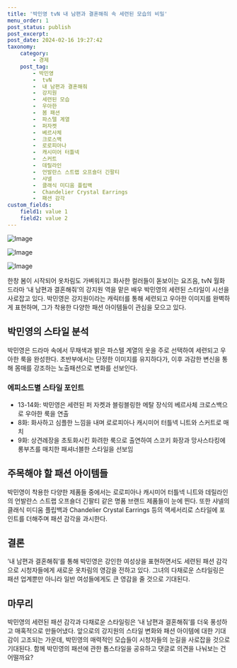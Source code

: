 ```yaml
---
title: '박민영 tvN 내 남편과 결혼해줘 속 세련된 모습의 비밀'
menu_order: 1
post_status: publish
post_excerpt: 
post_date: 2024-02-16 19:27:42
taxonomy:
    category:
        - 경제
    post_tag:
        - 박민영
        -  tvN
        -  내 남편과 결혼해줘
        -  강지원
        -  세련된 모습
        -  우아한
        -  봄 패션
        -  파스텔 계열
        -  퍼자켓
        -  베르사체
        -  크로스백
        -  로로피아나
        -  캐시미어 터틀넥
        -  스커트
        -  데릴라인
        -  언발란스 스트랩 오프숄더 긴팔티
        -  샤넬
        -  클래식 미디움 플립백
        -  Chandelier Crystal Earrings
        -  패션 감각
custom_fields:
    field1: value 1
    field2: value 2
---
```


![Image](https://imgnews.pstatic.net/image/018/2024/02/16/0005674639_001_20240216080109680.jpg?type=w647)

![Image](https://imgnews.pstatic.net/image/018/2024/02/16/0005674639_002_20240216080109690.jpg?type=w647)

![Image](https://imgnews.pstatic.net/image/018/2024/02/16/0005674639_003_20240216080109698.jpg?type=w647)

한창 봄이 시작되어 옷차림도 가벼워지고 화사한 컬러들이 돋보이는 요즈음, tvN 월화드라마 ‘내 남편과 결혼해줘’의 강지원 역을 맡은 배우 박민영의 세련된 스타일이 시선을 사로잡고 있다. 박민영은 강지원이라는 캐릭터를 통해 세련되고 우아한 이미지를 완벽하게 표현하며, 그가 착용한 다양한 패션 아이템들이 관심을 모으고 있다.
## 박민영의 스타일 분석
박민영은 드라마 속에서 무채색과 밝은 파스텔 계열의 옷을 주로 선택하여 세련되고 우아한 룩을 완성한다. 초반부에서는 단정한 이미지를 유지하다가, 이후 과감한 변신을 통해 몸매를 강조하는 노출패션으로 변화를 선보인다.
### 에피소드별 스타일 포인트
- 13-14화: 박민영은 세련된 퍼 자켓과 블링블링한 메탈 장식의 베르사체 크로스백으로 우아한 룩을 연출
- 8화: 화사하고 심플한 느낌을 내며 로로피아나 캐시미어 터틀넥 니트와 스커트로 매치
- 9화: 상견례장을 초토화시킨 화려한 룩으로 출연하여 스코키 화장과 망사스타킹에 롱부츠를 매치한 패셔너블한 스타일을 선보임
## 주목해야 할 패션 아이템들
박민영이 착용한 다양한 제품들 중에서는 로로피아나 캐시미어 터틀넥 니트와 데릴라인의 언발란스 스트랩 오프숄더 긴팔티 같은 명품 브랜드 제품들이 눈에 띈다. 또한 샤넬의 클래식 미디움 플립백과 Chandelier Crystal Earrings 등의 액세서리로 스타일에 포인트를 더해주며 패션 감각을 과시한다.
## 결론
‘내 남편과 결혼해줘’를 통해 박민영은 강인한 여성상을 표현하면서도 세련된 패션 감각으로 시청자들에게 새로운 옷차림의 영감을 전하고 있다. 그녀의 다채로운 스타일링은 패션 업계뿐만 아니라 일반 여성들에게도 큰 영감을 줄 것으로 기대된다.
## 마무리
박민영의 세련된 패션 감각과 다채로운 스타일링은 ‘내 남편과 결혼해줘’를 더욱 풍성하고 매혹적으로 만들어냈다. 앞으로의 강지원의 스타일 변화와 패션 아이템에 대한 기대감이 고조되는 가운데, 박민영의 매력적인 모습들이 시청자들의 눈길을 사로잡을 것으로 기대된다. 함께 박민영의 패션에 관한 톱스타일을 공유하고 댓글로 의견을 나눠보는 건 어떨까요?

